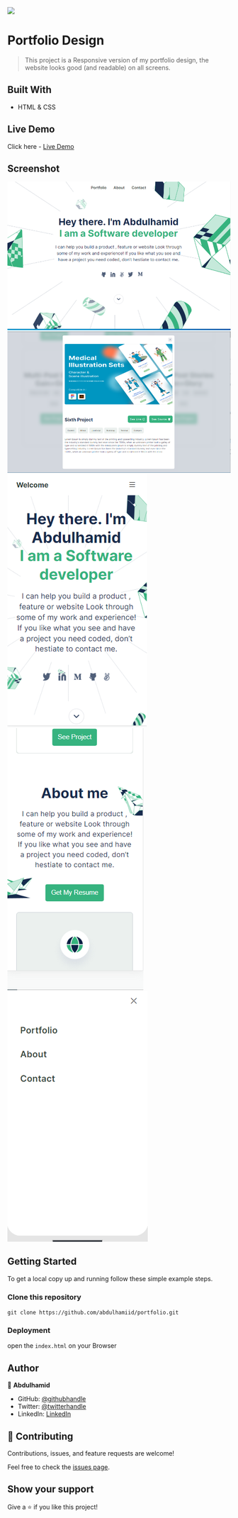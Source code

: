 ![](https://img.shields.io/badge/Microverse-blueviolet)

# Portfolio Design

> This project is a Responsive version of my portfolio design, the website looks good (and readable) on all screens.


## Built With

- HTML & CSS

## Live Demo

Click here - [Live Demo](https://abdulhamiid.github.io/portfolio/)

## Screenshot
![screenshot](./img/portfolio1.PNG)
![screenshot](./img/portfolioPopup.PNG)
![screenshot](./img/portmobile.PNG)
![screenshot](./img/portfoliom2.PNG)
![screenshot](./img/menu.PNG)

## Getting Started

To get a local copy up and running follow these simple example steps.

### Clone this repository

```
git clone https://github.com/abdulhamiid/portfolio.git
```

### Deployment

open the ```index.html``` on your Browser


## Author

👤 **Abdulhamid**

- GitHub: [@githubhandle](https://github.com/abdulhamiid)
- Twitter: [@twitterhandle](https://twitter.com/abdulhamid_adio)
- LinkedIn: [LinkedIn](https://linkedin.com/)

## 🤝 Contributing

Contributions, issues, and feature requests are welcome!

Feel free to check the [issues page](https://github.com/abdulhamiid/portfolio/issues).

## Show your support

Give a ⭐️ if you like this project!